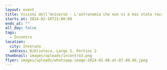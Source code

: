 ```yaml
---
layout: event
title: Visioni dell'Universo - L'astronomia che non vi è mai stata raccontata
starts_at: 2024-02-16T21:00:00
ends_at: ""
all_day: false
tags:
  - Incontro
location:
  city: Inveruno
  address: Biblioteca, Largo S. Pertini 2
thumbnail: images/uploads/incontro3.png
flyer: images/uploads/whatsapp-image-2024-01-08-at-07.48.46.jpeg
---
```

